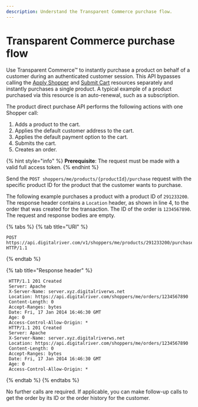 ```yaml
---
description: Understand the Transparent Commerce purchase flow.
---
```


# Transparent Commerce purchase flow

Use Transparent Commerce™ to instantly purchase a product on behalf of a customer during an authenticated customer session. This API bypasses calling the [Apply Shopper](https://www.digitalriver.com/docs/commerce-api-reference/#tag/Apply-Shopper) and [Submit Cart](https://www.digitalriver.com/docs/commerce-api-reference/#tag/Submit-Cart) resources separately and instantly purchases a single product. A typical example of a product purchased via this resource is an auto-renewal, such as a subscription.

The product direct purchase API performs the following actions with one Shopper call:

1. Adds a product to the cart.
2. Applies the default customer address to the cart.
3. Applies the default payment option to the cart.
4. Submits the cart.
5. Creates an order.

{% hint style="info" %}
**Prerequisite**: The request must be made with a valid full access token.
{% endhint %}

Send the `POST shoppers/me/products/{productId}/purchase` request with the specific product ID for the product that the customer wants to purchase.&#x20;

The following example purchases a product with a product ID of `291233200`. The response header contains a `Location` header, as shown in line 4, to the order that was created for the transaction. The ID of the order is `1234567890`. The request and response bodies are empty.

{% tabs %}
{% tab title="URI" %}
```http
POST https://api.digitalriver.com/v1/shoppers/me/products/291233200/purchase HTTP/1.1
```
{% endtab %}

{% tab title="Response header" %}
```
 HTTP/1.1 201 Created
 Server: Apache
 X-Server-Name: server.xyz.digitalriverws.net
 Location: https://api.digitalriver.com/shoppers/me/orders/1234567890
 Content-Length: 0
 Accept-Ranges: bytes
 Date: Fri, 17 Jan 2014 16:46:30 GMT
 Age: 0
 Access-Control-Allow-Origin: *
 HTTP/1.1 201 Created
 Server: Apache
 X-Server-Name: server.xyz.digitalriverws.net
 Location: https://api.digitalriver.com/shoppers/me/orders/1234567890
 Content-Length: 0
 Accept-Ranges: bytes
 Date: Fri, 17 Jan 2014 16:46:30 GMT
 Age: 0
 Access-Control-Allow-Origin: *
```
{% endtab %}
{% endtabs %}

No further calls are required. If applicable, you can make follow-up calls to get the order by its ID or the order history for the customer.
